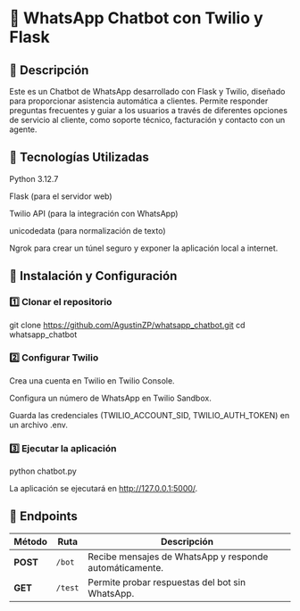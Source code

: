 # 🤖 WhatsApp Chatbot con Twilio y Flask

## 📌 Descripción

Este es un Chatbot de WhatsApp desarrollado con Flask y Twilio, diseñado para proporcionar asistencia automática a clientes. 
Permite responder preguntas frecuentes y guiar a los usuarios a través de diferentes opciones de servicio al cliente, como soporte técnico, facturación y contacto con un agente.

## 🚀 Tecnologías Utilizadas

Python 3.12.7

Flask (para el servidor web)

Twilio API (para la integración con WhatsApp)

unicodedata (para normalización de texto)

Ngrok para crear un túnel seguro y exponer la aplicación local a internet.

## 📂 Instalación y Configuración

### 1️⃣ Clonar el repositorio

git clone https://github.com/AgustinZP/whatsapp_chatbot.git
cd whatsapp_chatbot

### 2️⃣ Configurar Twilio

Crea una cuenta en Twilio en Twilio Console.

Configura un número de WhatsApp en Twilio Sandbox.

Guarda las credenciales (TWILIO_ACCOUNT_SID, TWILIO_AUTH_TOKEN) en un archivo .env.

### 3️⃣ Ejecutar la aplicación

python chatbot.py

La aplicación se ejecutará en http://127.0.0.1:5000/.

## 💬 Endpoints

| Método | Ruta  | Descripción |
|--------|------|-------------|
| **POST** | `/bot`  | Recibe mensajes de WhatsApp y responde automáticamente. |
| **GET**  | `/test` | Permite probar respuestas del bot sin WhatsApp. |
